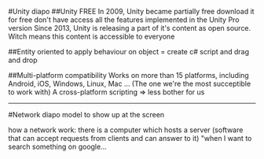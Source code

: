 #Unity diapo
##Unity FREE
In 2009, Unity became partially free
download it for free
don't have access all the features implemented in the Unity Pro version
Since 2013, Unity is releasing a part of it's content as open source. Witch means this content is accessible to everyone

##Entity oriented
to apply behaviour on object = create c# script and drag and drop

##Multi-platform compatibility
Works on more than 15 platforms, including Android, iOS, Windows, Linux, Mac ... (The one we're the most succeptible to work with)
A cross-platform scripting => less bother  for us

----------
#Network diapo
model to show up at the screen

how a network work:
there is a computer which hosts a server (software that can accept requests from clients and can answer to it)
"when I want to search something on google...
